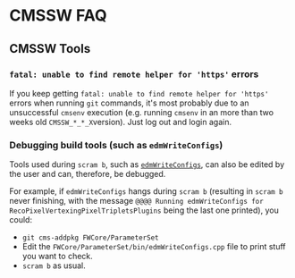 # CMSSW FAQ

## CMSSW Tools

### `fatal: unable to find remote helper for 'https'` errors

If you keep getting `fatal: unable to find remote helper for 'https'` errors
when running `git` commands, it's most probably due to an unsuccessful `cmsenv`
execution (e.g. running `cmsenv` in an more than two weeks old `CMSSW_*_*_X`version). 
Just log out and login again.

### Debugging build tools (such as `edmWriteConfigs`)

Tools used during `scram b`, such as
[`edmWriteConfigs`](https://github.com/cms-sw/cmssw/blob/master/FWCore/ParameterSet/bin/edmWriteConfigs.cpp),
can also be edited by the user and can, therefore, be debugged.

For example, if `edmWriteConfigs` hangs during `scram b` (resulting in `scram b` never finishing, with
the message `@@@@ Running edmWriteConfigs for RecoPixelVertexingPixelTripletsPlugins` being the last one
printed), you could:

- `git cms-addpkg FWCore/ParameterSet`
- Edit the `FWCore/ParameterSet/bin/edmWriteConfigs.cpp` file to print stuff you want to check.
- `scram b` as usual.
